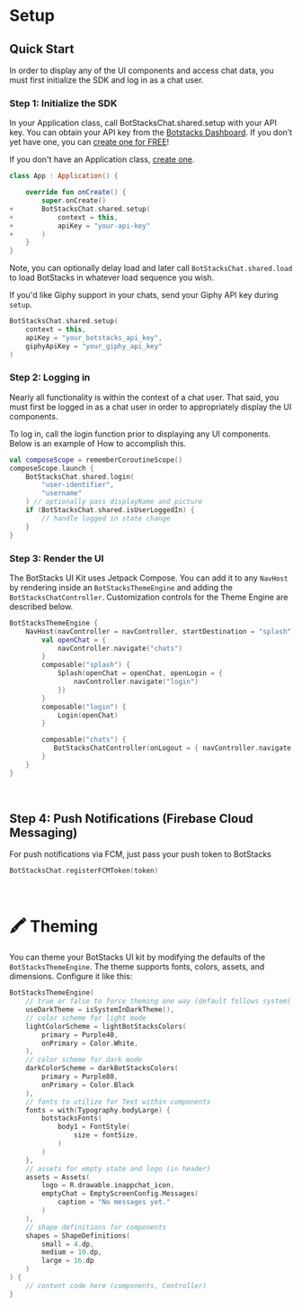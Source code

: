 # Setup

## Quick Start

In order to display any of the UI components and access chat data, you must first initialize the SDK and log in as a chat user.

### Step 1: Initialize the SDK

In your Application class, call BotStacksChat.shared.setup with your API key. You can obtain your API key from the [Botstacks Dashboard](https://dashboard.botstacks.ai/settings). If you don’t yet have one, you can [create one for FREE](https://dashboard.botstacks.ai/)!

If you don't have an Application class, [create one](https://guides.codepath.com/android/Understanding-the-Android-Application-Class).

```kotlin
class App : Application() {

    override fun onCreate() {
        super.onCreate()
+       BotStacksChat.shared.setup(
+           context = this,
+           apiKey = "your-api-key"
+       )
    }
}
```

Note, you can optionally delay load and later call `BotStacksChat.shared.load` to load BotStacks in whatever load sequence you wish.

If you'd like Giphy support in your chats, send your Giphy API key during `setup`.

```kotlin
BotStacksChat.shared.setup(
    context = this,
    apiKey = "your_botstacks_api_key",
    giphyApiKey = "your_giphy_api_key"
)
```

### Step 2: Logging in

Nearly all functionality is within the context of a chat user. That said, you must first be logged in as a chat user in order to appropriately display the UI components.

To log in, call the login function prior to displaying any UI components. Below is an example of How to accomplish this.

```kotlin
val composeScope = rememberCoroutineScope()
composeScope.launch {
    BotStacksChat.shared.login(
        "user-identifier",
        "username"
    ) // optionally pass displayName and picture
    if (BotStacksChat.shared.isUserLoggedIn) {
        // handle logged in state change
    }
}
```

### Step 3: Render the UI

The BotStacks UI Kit uses Jetpack Compose.
You can add it to any `NavHost` by rendering inside an `BotStacksThemeEngine` and adding the `BotStacksChatController`. Customization controls for the Theme Engine are described below.

```kotlin
BotStacksThemeEngine {
    NavHost(navController = navController, startDestination = "splash") {
        val openChat = {
            navController.navigate("chats")
        }
        composable("splash") {
            Splash(openChat = openChat, openLogin = {
                navController.navigate("login")
            })
        }
        composable("login") {
            Login(openChat)
        }

        composable("chats") {
           BotStacksChatController(onLogout = { navController.navigate("login") })
        }
    }
}
```

&nbsp;

## Step 4: Push Notifications (Firebase Cloud Messaging)

For push notifications via FCM, just pass your push token to BotStacks

```kotlin
BotStacksChat.registerFCMToken(token)
```

&nbsp;

# 🖍 Theming

You can theme your BotStacks UI kit by modifying the defaults of the `BotStacksThemeEngine`. The theme supports fonts, colors, assets, and dimensions. Configure it like this:


```kotlin
BotStacksThemeEngine(
    // true or false to force theming one way (default follows system)
    useDarkTheme = isSystemInDarkTheme(),
    // color scheme for light mode
    lightColorScheme = lightBotStacksColors(
        primary = Purple40,
        onPrimary = Color.White,
    ),
    // color scheme for dark mode
    darkColorScheme = darkBotStacksColors(
        primary = Purple80,
        onPrimary = Color.Black
    ),
    // fonts to utilize for Text within components
    fonts = with(Typography.bodyLarge) {
        botstacksFonts(
            body1 = FontStyle(
                size = fontSize,
            )
        )
    },
    // assets for empty state and logo (in header)
    assets = Assets(
        logo = R.drawable.inappchat_icon,
        emptyChat = EmptyScreenConfig.Messages(
            caption = "No messages yet."
        )
    ),
    // shape definitions for components
    shapes = ShapeDefinitions(
        small = 4.dp,
        medium = 10.dp,
        large = 16.dp
    )
) {
    // content code here (components, Controller)
}
```